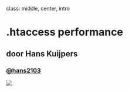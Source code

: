 class: middle, center, intro
# .htaccess performance
## door Hans Kuijpers
### <a href="http://twitter.com/hans2103">@hans2103</a>
<img src="/images/logos.png">
